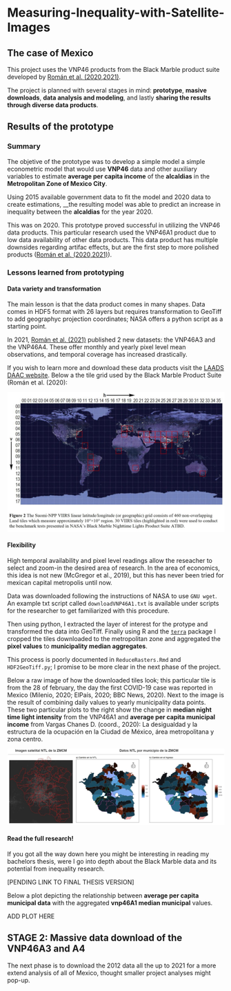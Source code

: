# Measuring-Inequality-with-Satellite-Images

## The case of Mexico

This project uses the VNP46 products from the Black Marble product suite developed by [Román et al. (2020,2021)](https://ladsweb.modaps.eosdis.nasa.gov/missions-and-measurements/viirs/VIIRS_Black_Marble_UG_v1.2_April_2021.pdf).

The project is planned with several stages in mind: __prototype__, __masive downloads__, __data analysis and modeling__, and lastly __sharing the results through diverse data products__. 

## Results of the __prototype__

### Summary

The objetive of the prototype was to develop a simple model a simple econometric model that would use __VNP46__ data and other auxiliary variables to estimate __average per capita income__ of the __alcaldias__ in the __Metropolitan Zone of Mexico City__. 

Using 2015 available government data to fit the model and 2020 data to create estimations, __the resulting model was able to predict an increase in inequality between the __alcaldias__ for the year 2020. 

This was on 2020. 
This prototype proved successful in utilizing the VNP46 data products. This particular research used the VNP46A1 product due to low data availability of other data products. This data product has multiple downsides regarding artifac effects, but are the first step to more polished products ([Román et al. (2020,2021)](https://ladsweb.modaps.eosdis.nasa.gov/missions-and-measurements/viirs/VIIRS_Black_Marble_UG_v1.2_April_2021.pdf)).

### Lessons learned from prototyping

#### Data variety and transformation

The main lesson is that the data product comes in many shapes. Data comes in HDF5 format with 26 layers but requires transformation to GeoTiff to add geographyc projection coordinates; NASA offers a python script as a starting point.

In 2021, [Román et al. (2021)](https://ladsweb.modaps.eosdis.nasa.gov/missions-and-measurements/viirs/VIIRS_Black_Marble_UG_v1.2_April_2021.pdf) published 2 new datasets: the VNP46A3 and the VNP46A4. These offer monthly and yearly pixel level mean observations, and temporal coverage has increased drastically.

If you wish to learn more and download these data products visit the [LAADS DAAC website](https://ladsweb.modaps.eosdis.nasa.gov/search/order/2/VNP46A1--5000). Below a the tile grid used by the Black Marble Product Suite (Román et al. (2020):

![Black Marble Tiles 35 horizontal and 17 vertical. The metropolitan zone of mexico city uses only h08 v07](https://github.com/dar4datascience/Measuring-Inequality-with-Satellite-Images/blob/main/proyect_snapshots/ntlGridRoman2020.jpg)

#### Flexibility

High temporal availability and pixel level readings allow the reseacher to select and zoom-in the desired area of research. In the area of economics, this idea is not new (McGregor et al., 2019), but this has never been tried for mexican capital metropolis until now.

Data was downloaded following the instructions of NASA to use `GNU wget`. An example txt script called `downloadVNP46A1.txt` is available under scripts for the researcher to get familiarized with this procedure. 

Then using python, I extracted the layer of interest for the protype and transformed the data into GeoTiff. Finally using R and the [`terra`](https://rspatial.org/terra/pkg/1-introduction.html) package I cropped the tiles downloaded to the metropolitan zone and aggregated the __pixel values__ to __municipality median aggregates__.


This process is poorly documented in `ReduceRasters.Rmd` and `HDF2GeoTiff.py`; I promise to be more clear in the next phase of the project.

Below a raw image of how the downloaded tiles look; this particular tile is from the 28 of february, the day the first COVID-19 case was reported in Mexico (Milenio, 2020; ElPaís, 2020; BBC News, 2020). Next to the image is the result of combining daily values to yearly municipality data points. These two particular plots to the right show the change in __median night time light intensity__ from the VNP46A1 and __average per capita municipal income__ from Vargas Chanes D. (coord., 2020): La desigualdad y la estructura de la ocupación en la Ciudad de México, área metropolitana y zona centro.


![3 maps. First to the left is a raw image where the cloudy formation are pixel level light intensity levels and the other two are municipal level readings of average per capita income and light intensity level of the municipalities of the metropolitan zone of mexico city](https://github.com/dar4datascience/Measuring-Inequality-with-Satellite-Images/blob/main/proyect_snapshots/resultsMap.jpg)
 
#### Read the full research!

If you got all the way down here you might be interesting in reading my bachelors thesis, were I go into depth about the Black Marble data and its potential from inequality research.

[PENDING LINK TO FINAL THESIS VERSION]

Below a plot depicting the relationship between __average per capita municipal data__ with the aggregated __vnp46A1 median municipal__ values.


ADD PLOT HERE

## STAGE 2: Massive data download of the VNP46A3 and A4

The next phase is to download the 2012 data all the up to 2021 for a more extend analysis of all of Mexico, thought smaller project analyses might pop-up.




